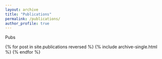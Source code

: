 ```yaml
---
layout: archive
title: "Publications"
permalink: /publications/
author_profile: true
---
```

Pubs

{% for post in site.publications reversed %}
  {% include archive-single.html %}
{% endfor %}
